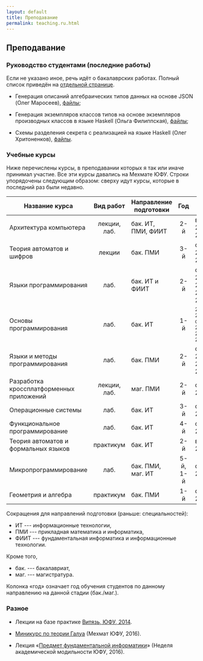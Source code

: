 ```yaml
---
layout: default
title: Преподавание
permalink: teaching.ru.html
---
```

## Преподавание 

### Руководство студентами (последние работы)

Если не указано иное, речь идёт о бакалаврских работах. Полный список приведён на [отдельной странице](topics.ru.html).

* Генерация описаний алгебраических типов данных на основе JSON (Олег Маросеев), [файлы](Edu/tutoring/2016/Maroseev/);

* Генерация экземпляров классов типов на основе экземпляров производных классов в языке Haskell (Ольга Филиппская), [файлы](Edu/tutoring/2016/Filippskaya/);

* Схемы разделения секрета с реализацией на языке Haskell (Олег Хритоненков), [файлы](Edu/tutoring/2016/Hritonenkov/).

### Учебные курсы

Ниже перечислены курсы, в преподавании которых я так или иначе принимал участие. Все эти курсы давались на Мехмате ЮФУ. Строки упорядочены следующим образом: сверху идут курсы, которые в последний раз были недавно. 

| Название курса                           | Вид работ     | Направление подготовки | Год          | Время                        |
| ----------------------                   |:-------------:| -------------          |:------------:| -----------------------      |
| Архитектура компьютера                   | лекции, лаб.  | бак. ИТ, ПМИ, ФИИТ     | 2-й          | весна 2013–2016              |
| Теория автоматов и шифров                | лекции        | бак. ПМИ               | 3-й          | осень 2013–2015              |
| Языки программирования                   | лаб.          | бак. ИТ и ФИИТ         | 2-й          | осень 2012–2015, 2010, 2008  |
| Основы программирования                  | лаб.          | бак. ИТ                | 1-й          | <span style="font-size: small">2014—2016, осень 2012, 2010/11, 2008/9</span>|
| Языки и методы программирования          | лаб.          | бак. ПМИ               | 2-й          | осень 2013, 2012, 2010       |
| Разработка кроссплатформенных приложений | лекции, лаб.  | маг. ПМИ               | 2-й          | осень 2013                   |
| Операционные системы                     | лаб.          | бак. ИТ                | 3-й          | осень 2012                   |
| Функциональное программирование          | лаб.          | бак. ИТ                | 4-й          | осень 2011                   |
| Теория автоматов и формальных языков     | практикум     | бак. ИТ                | 2-й          | весна 2010                   |
| Микропрограммирование                    | лаб.          | бак. ПМИ, маг. ИТ      | 5-й, 1-й     | осень 2009                   |
| Геометрия и алгебра                      | практикум     | бак. ПМИ               | 1-й          | осень 2009                   |

Сокращения для направлений подготовки (раньше: специальностей):

* ИТ --- информационные технологии,
* ПМИ --- прикладная математика и информатика,
* ФИИТ --- фундаментальная информатика и информационные технологии.

Кроме того,

* бак. --- бакалавриат,
* маг. --- магистратура.

Колонка «год» означает год обучения студентов по данному направлению на данной стадии (бак./маг.).

### Разное 

* Лекции на базе практике <a href="v.html">Витязь, ЮФУ, 2014</a>.

* [Миникурс по теории Галуа](https://docs.google.com/document/d/1hCrg3VZDxYAHygG_DnrP_--k_qmGMrNFvtKxEOGR790/edit?usp=sharing) (Мехмат ЮФУ, 2016).

* Лекция «[Предмет фундаментальной информатики](Papers/Talks/2016-04-05-on-tcs.pdf)» (Неделя академической модильности ЮФУ, 2016).

